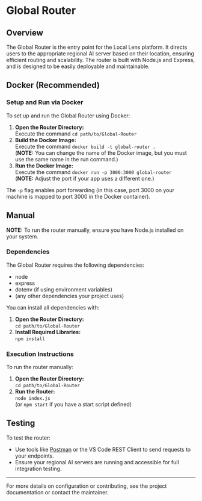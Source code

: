 # Global Router

## Overview

The Global Router is the entry point for the Local Lens platform. It directs users to the appropriate regional AI server based on their location, ensuring efficient routing and scalability. The router is built with Node.js and Express, and is designed to be easily deployable and maintainable.

## Docker (Recommended)

### Setup and Run via Docker

To set up and run the Global Router using Docker:

1. **Open the Router Directory:**  
   Execute the command `cd path/to/Global-Router`
2. **Build the Docker Image:**  
   Execute the command `docker build -t global-router .`  
   (**NOTE:** You can change the name of the Docker image, but you must use the same name in the run command.)
3. **Run the Docker Image:**  
   Execute the command `docker run -p 3000:3000 global-router`  
   (**NOTE:** Adjust the port if your app uses a different one.)

The `-p` flag enables port forwarding (in this case, port 3000 on your machine is mapped to port 3000 in the Docker container).

## Manual

**NOTE:** To run the router manually, ensure you have Node.js installed on your system.

### Dependencies

The Global Router requires the following dependencies:

* node
* express
* dotenv (if using environment variables)
* (any other dependencies your project uses)

You can install all dependencies with:

1. **Open the Router Directory:**  
   `cd path/to/Global-Router`
2. **Install Required Libraries:**  
   `npm install`

### Execution Instructions

To run the router manually:

1. **Open the Router Directory:**  
   `cd path/to/Global-Router`
2. **Run the Router:**  
   `node index.js`  
   (or `npm start` if you have a start script defined)

## Testing

To test the router:

* Use tools like [Postman](https://www.postman.com/) or the VS Code REST Client to send requests to your endpoints.
* Ensure your regional AI servers are running and accessible for full integration testing.

---

For more details on configuration or contributing, see the project documentation or contact the maintainer.